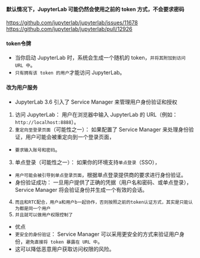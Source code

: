 #### 默认情况下，JupyterLab 可能仍然会使用之前的 token 方式，不会要求密码
https://github.com/jupyterlab/jupyterlab/issues/11678
https://github.com/jupyterlab/jupyterlab/pull/12926

#### token令牌
* 当你启动 JupyterLab 时，系统会生成一个随机的 token，`并将其附加到访问 URL 中`。
* `只有拥有该 token 的用户`才能访问 JupyterLab。


#### 改为用户服务
* JupyterLab 3.6 引入了 Service Manager 来管理用户身份验证和授权
1. 访问 JupyterLab： 用户在浏览器中输入 JupyterLab 的 URL（例如：`http://localhost:8888`）。
2. `重定向至登录页面`（可能性之一）： 如果配置了 Service Manager 来处理身份验证，用户可能会被重定向到一个登录页面，
* `要求输入账号和密码`。
3. 单点登录（可能性之一）： 如果你的环境支持`单点登录`（SSO），
* `用户可能会被引导到单点登录页面`，根据单点登录提供商的要求进行身份验证。
* 身份验证成功： 一旦用户提供了正确的凭据（用户名和密码、或单点登录），Service Manager 将会验证身份并生成一个有效的会话。
4. `而且和RTC配合，用户a和用户b一起协作，否则按照之前的token认证方式，其实是只能认为都是同一个用户`
5. `并且就可以做用户权限控制了`

* 优点
* `更安全的身份验证`： Service Manager 可以采用更安全的方式来验证用户身份，`避免直接将 token 暴露在 URL 中`。
* 这可以降低恶意用户获取访问权限的风险。

